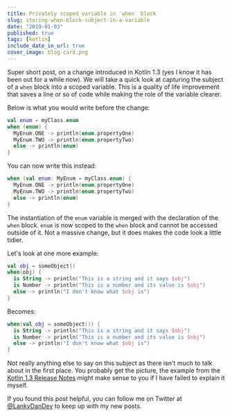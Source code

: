 ```yaml
---
title: Privately scoped variable in `when` block
slug: storing-when-block-subject-in-a-variable
date: "2019-01-03"
published: true
tags: [kotlin]
include_date_in_url: true
cover_image: blog-card.png
---
```


Super short post, on a change introduced in Kotlin 1.3 (yes I know it has been out for a while now). We will take a quick look at capturing the subject of a `when` block into a scoped variable. This is a quality of life improvement that saves a line or so of code while making the role of the variable clearer.

Below is what you would write before the change:

```kotlin
val enum = myClass.enum
when (enum) {
  MyEnum.ONE -> println(enum.propertyOne)
  MyEnum.TWO -> println(enum.propertyTwo)
  else -> println(enum)
}
```

You can now write this instead:

```kotlin
when (val enum: MyEnum = myClass.enum) {
  MyEnum.ONE -> println(enum.propertyOne)
  MyEnum.TWO -> println(enum.propertyTwo)
  else -> println(enum)
}
```

The instantiation of the `enum` variable is merged with the declaration of the `when` block. `enum` is now scoped to the `when` block and cannot be accessed outside of it. Not a massive change, but it does makes the code look a little tidier.

Let's look at one more example:

```kotlin
val obj = someObject()
when(obj) {
  is String -> println("This is a string and it says $obj")
  is Number -> println("This is a number and its value is $obj")
  else -> println("I don't know what $obj is")
}
```

Becomes:

```kotlin
when(val obj = someObject()) {
  is String -> println("This is a string and it says $obj")
  is Number -> println("This is a number and its value is $obj")
  else -> println("I don't know what $obj is")
}
```

Not really anything else to say on this subject as there isn't much to talk about in the first place. You probably get the picture, the example from the [Kotlin 1.3 Release Notes](https://kotlinlang.org/docs/reference/whatsnew13.html#capturing-when-subject-in-a-variable") might make sense to you if I have failed to explain it myself.

If you found this post helpful, you can follow me on Twitter at [@LankyDanDev](https://twitter.com/LankyDanDev) to keep up with my new posts.
